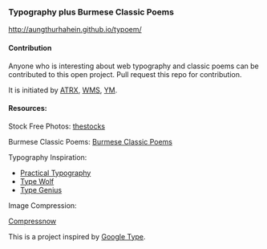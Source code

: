 ### Typography plus Burmese Classic Poems

<a href="http://aungthurhahein.github.io/typoem/" target="_blank">http://aungthurhahein.github.io/typoem/</a>

#### Contribution
Anyone who is interesting about web typography and classic poems can be contributed to this open project. Pull request this repo for contribution.

It is initiated by <a href="https://github.com/aungthurhahein">ATRX</a>, <a href="https://github.com/winminsoe">WMS</a>, <a href="https://github.com/yemaw">YM</a>.


#### Resources:

Stock Free Photos: <a href="http://thestocks.im/" target="_blank">thestocks</a>

Burmese Classic Poems: <a href="https://drive.google.com/file/d/0B-5hWRvjB-AYV2ltaWx1SmlvN0U/view?usp=sharing" target="_blank">Burmese Classic Poems</a>

Typography Inspiration: 

* <a href="http://practicaltypography.com/" target="_blank">Practical Typography</a>
* <a href="http://www.typewolf.com/" target="_blank">Type Wolf</a>
* <a href="http://www.typegenius.com/" target="blank">Type Genius</a>

Image Compression:

<a href="http://compressnow.com/" target="blank">Compressnow</a>

This is a project inspired by <a href="http://femmebot.github.io/google-type/" target="_blank">Google Type</a>.



